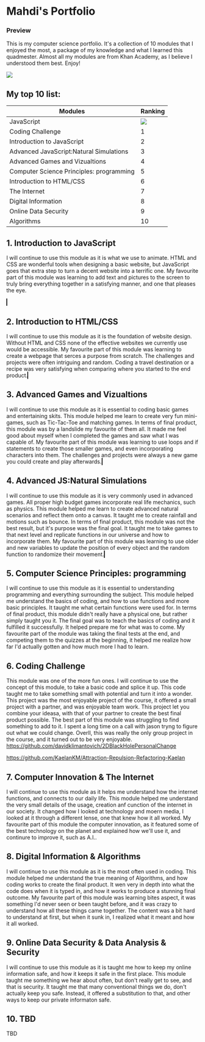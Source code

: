 <!DOCTYPE html>

# Mahdi's Portfolio #

### Preview ###
This is my computer science portfolio. It's a collection of 10 modules that I enjoyed the most, a package of my knowledge and what I learned this quadmester. Almost all my modules are from Khan Academy, as I believe I understood them best. Enjoy!

<img id="khan" src="https://support.khanacademy.org/hc/user_images/bxdMcLh5-h7PkoXFEWUb2Q.png">


## My top 10 list: ##
  
Modules  | Ranking
------------- | -------------
JavaScript  |   <img id="JS" src="https://upload.wikimedia.org/wikipedia/commons/thumb/6/6a/JavaScript-logo.png/480px-JavaScript-logo.png">
Coding Challenge  | 1
Introduction to JavaScript  | 2
Advanced JavaScript:Natural Simulations  | 3
Advanced Games and Vizualtions  | 4
Computer Science Principles: programming  | 5        
Introduction to HTML/CSS  | 6
The Internet  | 7
Digital Information  | 8
Online Data Security  | 9
Algorithms  | 10

## 1. Introduction to JavaScript ##
  
I will continue to use this module as it is what we use to animate. HTML and CSS are wonderful tools when designing a basic website, but JavaScript goes that extra step to turn a decent website into a terrific one. My favourite part of this module was learning to add text and pictures to the screen to truly bring everything together in a satisfying manner, and one that pleases the eye. 

<canvas id="myCanvas" width="600" height="400" style="border:1px solid #000000;">
  <script>
background(186, 145, 20); // wooden table
ellipse(200, 200, 350, 350); // plate
ellipse(200, 200, 300, 300); 

fill(135, 24, 24);//sausage
ellipse(200, 200, 30, 300);

//Colour
fill(245, 230, 24);
//Potatoe
ellipse(150, 100,60, 60); 

//Colour
stroke(71, 31, 30);
//cracker
rect(200, 250,60, 60); 

//Colour
fill(255, 0, 0);
//Pepperoni
ellipse(250, 100,60, 60); 

//Colour
fill(245, 245, 240);
//Napkin
triangle(100, 100,60, 60, 10, 100); 

//Colour
fill(206, 219, 90);
//Biscuit
ellipse(100, 200,90, 90); 

//Colour
stroke(183, 217, 31);
//New Dorito flavour
rect(270, 190,60, 60);  
setInterval()
</script>
</canvas>



## 2. Introduction to HTML/CSS ##
I will continue to use this module as it is the foundation of website design. Without HTML and CSS none of the effective websites we currently use would be accessible. My favourite part of this module was learning to create a webpage that serces a purpose from scratch. The challenges and projects were often intriguing and random. Coding a travel destination or a recipe was very satisfying when comparing where you started to the end product.
<canvas id="myCanvas2" width="600" height="400" style="border:1px solid #000000;">
  <script>
<!DOCTYPE html>
<html>
    <head>
        <meta charset="utf-8">
        <title>Mahdi Bouakline</title>
        <style>
        body{
            background-color: yellow;
            /*color: lightcoral;*/
            font-family: cursive;
        }
        .title{
            text-align: center;
            color:blue;
            
   }
        #dont{
            color:red;
            font-weight: bold;
            font-style: italic;
        }
        #list{
            color:black;
            float:left;
            border: outset crimson 2px;
            width:30%;
            margin-left:20px;
        }
        #hopper{
            position: absolute;
            width:50px;
            right: 25px;
        }
             #scrolldown{
            color:black;
            float:right;
            background-color:Green;
            width:55%;
            margin:auto;
            height:170px;
            overflow: auto;
            padding-left: 15px;
            padding-right:15px;
            margin-right:15px;
            text-indent: 25px;
            z-index:2;
        }
        #random-leaf{
            float:right;
            position:relative;
   text-align:left;
   padding-top:30px;
   width:100px;
   z-index: 5;
   /*margin-top:10px;*/
   }
   #welcome{
   position:absolute;
   top: 2px;
   left:5%;
   }
   </style>
   </head>
   <body>
   <img id="hopper" src="https://www.kasandbox.org/programming-images/avatars/leaf-green.png">
     
   <h1 class="title">Mahdi Bouakline</h1>
   <h2 class="title"> Cool Party </h2>
        
   <div id="list">
        
   <p class = "title">What to<span id="dont"> Get</span>:</p>
   <ul>
   <li>You</li>
   <li>Chips</li>
   <li>Cookies</li>
   <li>Your best friend</li>

            
   </ul> </div>
   <div id="scrolldown">
   <h3 class = "title">
   My Party?
   </h3>
   <p id="excuse">
   Super cool. whole computer science class is invited. 
   </p>
            
            
   </div>

   <a > <img id = "welcome" src="https://www.kasandbox.org/programming-images/avatars/duskpin-ultimate.png"></a>
        
        
 </body>
</html>
</script>
</canvas>

 
## 3. Advanced Games and Vizualtions ##
I will continue to use this module as it is essential to coding basic games and entertaining skits. This module helped me learn to create very fun mini-games, such as Tic-Tac-Toe and matching games. In terms of final product, this module was by a landslide my favourite of them all. It made me feel good about myself when I completed the games and saw what I was capable of. My favourite part of this module was learning to use loops and if statements to create those smaller games, and even incorporating characters into them. The challenges and projects were always a new game you could create and play afterwards.
<canvas id="myCanvas3" width="600" height="400" style="border:1px solid #000000;">
  <script>
//I used the numTries variable from free code camp, the idea to have a counter was from there. Some of the rnadom functions were from fcc
//Lining up tiles
var Tile = function(x, y, face) {
this.x = x;
this.y = y;
this.face = face;
this.width = 70;

};

//The tiles while they're face down
Tile.prototype.drawFaceDown = function() {
    fill(214, 247, 202);
strokeWeight(2);
rect(this.x, this.y, this.width, this.width, 10);
image(getImage('avatars/leaf-green'), this.x, this.y, this.width, this.width);
this.isFaceUp = false;
};

//Outputting rectangle and image
Tile.prototype.drawFaceUp = function() {
fill(214, 247, 202);
strokeWeight(2);
rect(this.x, this.y, this.width, this.width, 10);
image(this.face, this.x, this.y, this.width, this.width);
this.isFaceUp = true;
};

Tile.prototype.isUnderMouse = function(x, y) {
    return x >= this.x && x <= this.x + this.width  &&
y >= this.y && y <= this.y + this.width;
};

var NUM_COLS = 5;
var NUM_ROWS = 4;

// Declaring an array

var faces = [
getImage('avatars/leafers-seed'),
getImage('avatars/leafers-seedling'),
    getImage('avatars/leafers-sapling'),
getImage('avatars/leafers-tree'),
getImage('avatars/leafers-ultimate'),
getImage('avatars/marcimus'),
    getImage('avatars/mr-pants'),
getImage('avatars/mr-pink'),
getImage('avatars/old-spice-man'),
getImage('avatars/robot_female_1')
];

// An array with 2 and randomizing it

var possibleFaces = faces.slice(0);
var selected = [];
for (var i = 0; i < (NUM_COLS * NUM_ROWS) / 2; i++) {


var randomInd = floor(random(possibleFaces.length));
var face = possibleFaces[randomInd];

selected.push(face);
selected.push(face);

// Remove from array
possibleFaces.splice(randomInd, 1);
}

// Random array
selected.sort(function() {
return 0.5 - Math.random();
});

// Create the tiles
var tiles = [];
for (var i = 0; i < NUM_COLS; i++) {
for (var j = 0; j < NUM_ROWS; j++) {
tiles.push(new Tile(i * 78 + 10, j * 78 + 40, selected.pop()));
}
}

background(255, 255, 255);

// Now flip them
for (var i = 0; i < tiles.length; i++) {
tiles[i].drawFaceDown();
}

var flippedTiles = [];
var delayStartFC = null;
var numTries = 0;

//If statements to verify that they do or don't match
mouseClicked = function() {
for (var i = 0; i < tiles.length; i++) {
if (tiles[i].isUnderMouse(mouseX, mouseY)) {
if (flippedTiles.length < 2 && !tiles[i].isFaceUp) {
tiles[i].drawFaceUp();
flippedTiles.push(tiles[i]);
if (flippedTiles.length === 2) {
numTries++;
if (flippedTiles[0].face === flippedTiles[1].face) {
flippedTiles[0].isMatch = true;
flippedTiles[1].isMatch = true;
}
delayStartFC = frameCount;
loop();
}
}
}
}
//Outputting message if they are all found with the amount of tries declared with a variable called numTries
var
foundAllMatches = true;
for (var i = 0; i < tiles.length; i++) {
foundAllMatches = foundAllMatches && tiles[i].isMatch;
}
if (foundAllMatches) {
fill(0, 0, 0);
textSize(20);
text('It took you ' + numTries + ' tries!', 20, 375);
}
};

//Ending loop if there's no more unflipped tiles left
draw = function() {
if (delayStartFC && (frameCount - delayStartFC) > 30) {
for (var i = 0; i < tiles.length; i++) {
if (!tiles[i].isMatch) {
tiles[i].drawFaceDown();
}
}
flippedTiles = [];
delayStartFC = null;
noLoop();
}
};  
</script>
</canvas>


## 4. Advanced JS:Natural Simulations ##
I will continue to use this module as it is very commonly used in advanced games. All proper high budget games incorporate real life mechanics, such as physics. This module helped me learn to create advanced natural scenarios and reflect them onto a canvas. It taught me to create rainfall and motions such as bounce. In terms of final product, this module was not the best result, but it's purpose was the final goal. It taught me to take games to that next level and replicate functions in our universe and how to incorporate them. My favourite part of this module was learning to use older and new variables to update the position of every object and the random function to randomize their movement. 
<canvas id="myCanvas4" width="600" height="400" style="border:1px solid #000000;">
  <script>
//Used modules from free code camp
//radians instead of degrees as instructed by free code camp
angleMode = "radians";

//defining the properties of the flower
var Flower = function(){
    this.position = new PVector(width/2, height-100);
    this.mass = 40;
};

//displaying the Flower
Flower.prototype.display = function(){
    //four pedals
    fill(225, 255, 0);
    ellipse(this.position.x+13, this.position.y-89, 16, 16);
    ellipse(this.position.x, this.position.y-102, 16, 16);
    ellipse(this.position.x, this.position.y-76, 16, 16);
    ellipse(this.position.x-10, this.position.y-89, 16, 16);
    //center of flower
    fill(8, 8, 8);
    ellipse(this.position.x, this.position.y-89, 10, 10);
    //flower stem
    stroke(9, 235, 62);
    strokeWeight(4);
    line(this.position.x, this.position.y+100, this.position.x, this.position.y-65);
};

//defining particles
var Particle = function(position){
    this.acceleration = new PVector(0, 0.05);
    this.velocity = new PVector(random(-1, 1), random(-1, 0));
    this.position = position.get();
    this.timeToLive = 250;
};
Particle.prototype.run = function() {
    this.update();
    this.display();
};

//changing velocity and acceleration
Particle.prototype.update = function(){
    this.velocity.add(this.acceleration);
    this.position.add(this.velocity);
    //decreasing time to live by 2 so that it disappears around the time it reaches the ground
    this.lifeT -= 2;
};

//displaying particles
Particle.prototype.display = function() {
    noStroke();
    fill(156, 237, 255, this.timeToLive);
    ellipse(this.position.x, this.position.y, 12, 12);
};

//determining if particle is dead 
Particle.prototype.isDead = function() {
    if (this.timeToLive < 0) {
        return true;
    } else {
        return false;
    }
};
var Water = function(position){
    Particle.call(this, position);
};
Water.prototype = Object.create(Particle.prototype);
Water.constructor = Water;

//Rainfall
Water.prototype.display = function(){
    noStroke();
    fill(5, 26, 255);
    ellipse(this.position.x, this.position.y, 5, 5);
};

var ParticleSystem = function(position) {
    this.origin = position.get();
    this.particles = [];
};

//adding new particles
ParticleSystem.prototype.addParticle = function() {
    //always adding water praticles
    this.particles.push(new Water(this.origin));
};
ParticleSystem.prototype.run = function() {
    for (var i = this.particles.length-1; i >= 0; i--) {
            for (var i = this.particles.length-1; i >= 0; i--)    {
            var p = this.particles[i];
            p.run();
            //removing dead particles
            if (p.isDead()) {
                this.particles.splice(i, 1);
            }
        }
  }
        
};

//creating array of particleSystem
var particleSystem  = [];
//variable for the x value of the particle origin
var w = 25;
//adding new particle systems to the array
for (var i = 0; i < 4; i++){
        particleSystem.push(new ParticleSystem (new PVector(w, 0)));
        //increasing x value of origin
        w = w+100;
    }

//insect properties
var insect = function() {
    this.a = 0;
    this.angVelocity = 0;
    this.angle = new PVector();
    this.velocity = new PVector(random(-0.05, 0.05), random(-0.05, 0.05));
    this.amplitude = new PVector(random(20, width/2), random(20, width/2));
    this.position = new PVector(0, 0);
};

//oscillating the insects
insect.prototype.oscillate = function() {
    this.angle.add(this.velocity);
    this.position.set(
                sin(this.angle.x) * this.amplitude.x,
                sin(this.angle.y) * this.amplitude.y);
    var distance = this.position.mag();
    this.angVelocity += distance / 1000000;
    this.angVelocity = constrain(this.angVelocity, 0, 0.1);
    this.a += this.angVelocity;
};

//displaying the insects
insect.prototype.display = function() {
    pushMatrix();
    translate(width/2, height/2);
    stroke(20, 1, 1);
    strokeWeight(4);
    imageMode(CENTER);
    translate(this.position.x, this.position.y);
    rotate(this.a);
    //bee
    stroke(0, 0, 0);
    strokeWeight(2);
    fill(0, 0, 0);
    //head
    ellipse(-28, 0, 20, 20);
    fill(255, 255, 0);
    //body
    ellipse(0, 0, 48, 48);
    fill(0, 0, 0);
    popMatrix();
};

//new flower variable 
var flower = new Flower();

//declaring array for new insects
var bug = [];
//randomizing insects
for (var i = 0; i < 2; i++) {
    bug[i] = new insect(random(0.1, 2), random(width), random(height));
}

draw = function() {
    
   //sky
   background(56, 62, 64);
    
   //looping through array of particle systems 
   for (var i = 0; i < particleSystem.length; i++){
        particleSystem[i].addParticle();
        particleSystem[i].run();
        
   }
    
   //sun 
   fill(255, 247, 0);
    ellipse(279, 18, 158, 100);
    
   //clouds
    fill(87, 82, 82);
    noStroke();
    ellipse(66, 18, 158, 137);
    ellipse(181, 18, 100, 107);
    ellipse(351, 18, 158, 120);

   //dying tree
    fill(41, 29, 2);
    rect(0, 340, 150, 50);
    //grass
    fill(32, 74, 0);
    rect(0, 370, 400, 100);
    
   //dead bee
    stroke(0, 0, 0);
    strokeWeight(2);
    fill(0, 0, 0);
    //head
    ellipse(350, 380, 20, 20);
    fill(255, 255, 0);
    //body
    ellipse(380, 380, 48, 48);
    fill(0, 0, 0);
    
   //looping through all the bugs and displaying and oscillating them
    for (var i = 0; i < bug.length; i++){
        bug[i].display();
        bug[i].oscillate();
    }
    
   //displaying flower
    flower.display();
};

</script>
</canvas>


## 5. Computer Science Principles: programming ##
I will continue to use this module as it is essential to understanding programming and everything surrounding the subject. This module helped me understand the basics of coding, and how to use functions and more basic principles. It taught me what certain functions were used for. In terms of final product, this module didn't really have a physical one, but rather simply taught you it. The final goal was to teach the basics of coding and it fulfilled it successfully. It helped prepare me for what was to come. My favourite part of the module was taking the final tests at the end, and competing them to the quizzes at the beginning, it helped me realize how far I'd actually gotten and how much more I had to learn.   

  
## 6. Coding Challenge ##
This module was one of the more fun ones. I will continue to use the concept of this module, to take a basic code and splice it up. This code taught me to take something small with potential and turn it into a wonder. This project was the most enjoyable project of the course, it offered a small project with a partner, and was enjoyable team work. This project let you combine your ideasa, with that of your partner to create the best final product possible. The best part of this module was struggling to find something to add to it. I spent a long time on a call with jason tryng to figure out what we could change. Overll, this was really the only group project in the course, and it turned out to be very enjoyable.
  https://github.com/davidklimantovich/2DBlackHolePersonalChange

https://github.com/KaelanKM/Attraction-Repulsion-Refactoring-Kaelan


  
## 7. Computer Innovation & The Internet ##
I will continue to use this module as it helps me understand how the internet functions, and connects to our daily life. This module helped me understand the very small details of the usage, creation anf cunction of the internet in our society. It changed how I looked at technology and moern media, I looked at it through a different lense, one that knew how it all worked. My favourite part of this module the computer innovation, as it featured some of the best technology on the planet and explained how we'll use it, and continure to improve it, such as A.I..     



## 8. Digital Information & Algorithms ##
I will continue to use this module as it is the most often used in coding. This module helped me understand the true meaning of Algorithms, and how coding works to create the final product. It wen very in depth into what the code does when it is typed in, and how it works to produce a stunning final outcome. My favourite part of this module was learning bites aspect, it was something I'd never seen or been taught before, and it was crazy to understand how all these things came together. The content was a bit hard to understand at first, but when it sunk in, I realized what it meant and how it all worked.   


  
## 9. Online Data Security & Data Analysis & Security ##
I will continue to use this module as it is taught me how to keep my online information safe, and how it keeps it safe in the first place. This module taught me something we hear about often, but don't really get to see, and that is security. It taught me that many conventional things we do, don't actually keep you safe. Instead, it offered a substitution to that, and other ways to keep our private informaton safe.



## 10. TBD ##
TBD
